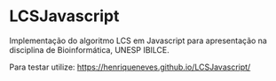 # LCSJavascript
Implementação do algoritmo LCS em Javascript para apresentação na disciplina de Bioinformática, UNESP IBILCE.

Para testar utilize: https://henriqueneves.github.io/LCSJavascript/
